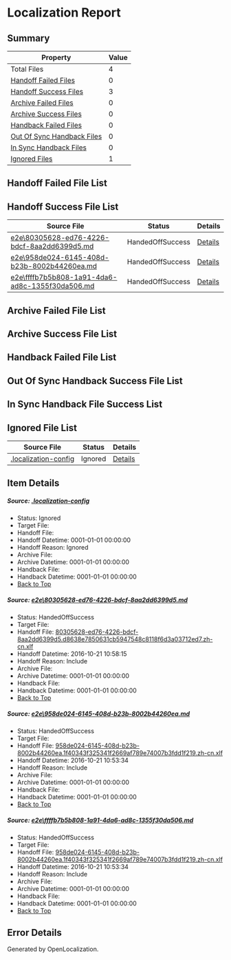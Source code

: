 # <a name='report-top'></a> Localization Report

## Summary
 Property | Value 
 -------- | ----- 
 Total Files | 4
[ Handoff Failed Files ](#handoff-failed-list)| 0
[ Handoff Success Files ](#handoff-success-list)| 3
[ Archive Failed Files ](#archive-failed-list)| 0
[ Archive Success Files ](#archive-success-list)| 0
[ Handback Failed Files ](#handback-failed-list)| 0
[ Out Of Sync Handback Files ](#outofsync-handback-success-list)| 0
[ In Sync Handback Files ](#insync-handback-success-list)| 0
[ Ignored Files ](#ignored-list)| 1

## <a name='handoff-failed-list'></a> Handoff Failed File List

## <a name='handoff-success-list'></a> Handoff Success File List
 Source File | Status | Details 
 ----------- | ------ | ------- 
 [e2e\80305628-ed76-4226-bdcf-8aa2dd6399d5.md](https://github.com/OpenLocalizationTestOrg/ol-test0/blob/0bb622e4115829d821939115ecfce21c3f231d60/e2e/80305628-ed76-4226-bdcf-8aa2dd6399d5.md) | HandedOffSuccess | [Details](#9bb4fbb19de88c57f234c409667cc4598463bbb81)
 [e2e\958de024-6145-408d-b23b-8002b44260ea.md](https://github.com/OpenLocalizationTestOrg/ol-test0/blob/cf3a4a6f3055fc0ae1e9f2debaba2fe0e0f0b162/e2e/958de024-6145-408d-b23b-8002b44260ea.md) | HandedOffSuccess | [Details](#cdedcd6afbae04ec47f136c6be1c10c78b4318ef2)
 [e2e\ffffb7b5b808-1a91-4da6-ad8c-1355f30da506.md](https://github.com/OpenLocalizationTestOrg/ol-test0/blob/0bb622e4115829d821939115ecfce21c3f231d60/e2e/ffffb7b5b808-1a91-4da6-ad8c-1355f30da506.md) | HandedOffSuccess | [Details](#cdedcd6afbae04ec47f136c6be1c10c78b4318ef3)

## <a name='archive-failed-list'></a> Archive Failed File List

## <a name='archive-success-list'></a> Archive Success File List

## <a name='handback-failed-list'></a> Handback Failed File List

## <a name='outofsync-handback-success-list'></a> Out Of Sync Handback Success File List

## <a name='insync-handback-success-list'></a> In Sync Handback File Success List

## <a name='ignored-list'></a> Ignored File List
 Source File | Status | Details 
 ----------- | ------ | ------- 
 [.localization-config](https://github.com/OpenLocalizationTestOrg/ol-test0/blob/0bb622e4115829d821939115ecfce21c3f231d60/.localization-config) | Ignored | [Details](#c268a05ecaa7ec85942ed632c29928ee5bd6da8d0)

## Item Details
##### <a name='c268a05ecaa7ec85942ed632c29928ee5bd6da8d0'></a> Source: [.localization-config](https://github.com/OpenLocalizationTestOrg/ol-test0/blob/0bb622e4115829d821939115ecfce21c3f231d60/.localization-config)
* Status: Ignored
* Target File: 
* Handoff File: 
* Handoff Datetime: 0001-01-01 00:00:00
* Handoff Reason: Ignored
* Archive File: 
* Archive Datetime: 0001-01-01 00:00:00
* Handback File: 
* Handback Datetime: 0001-01-01 00:00:00
* [Back to Top](#report-top)

##### <a name='9bb4fbb19de88c57f234c409667cc4598463bbb81'></a> Source: [e2e\80305628-ed76-4226-bdcf-8aa2dd6399d5.md](https://github.com/OpenLocalizationTestOrg/ol-test0/blob/0bb622e4115829d821939115ecfce21c3f231d60/e2e/80305628-ed76-4226-bdcf-8aa2dd6399d5.md)
* Status: HandedOffSuccess
* Target File: 
* Handoff File: [80305628-ed76-4226-bdcf-8aa2dd6399d5.d8638e7850631cb5947548c8118f6d3a03712ed7.zh-cn.xlf](https://github.com/OpenLocalizationTestOrg/ol-test0-handoff/blob/addceb5a65561ecb23daebb79faae9f23b547b38/ol-handoff/OpenLocalizationTestOrg/ol-test0-zhcn/shujia/ht/80305628-ed76-4226-bdcf-8aa2dd6399d5.d8638e7850631cb5947548c8118f6d3a03712ed7.zh-cn.xlf)
* Handoff Datetime: 2016-10-21 10:58:15
* Handoff Reason: Include
* Archive File: 
* Archive Datetime: 0001-01-01 00:00:00
* Handback File: 
* Handback Datetime: 0001-01-01 00:00:00
* [Back to Top](#report-top)

##### <a name='cdedcd6afbae04ec47f136c6be1c10c78b4318ef2'></a> Source: [e2e\958de024-6145-408d-b23b-8002b44260ea.md](https://github.com/OpenLocalizationTestOrg/ol-test0/blob/cf3a4a6f3055fc0ae1e9f2debaba2fe0e0f0b162/e2e/958de024-6145-408d-b23b-8002b44260ea.md)
* Status: HandedOffSuccess
* Target File: 
* Handoff File: [958de024-6145-408d-b23b-8002b44260ea.1f40343f325341f2669af789e74007b3fdd1f219.zh-cn.xlf](https://github.com/OpenLocalizationTestOrg/ol-test0-handoff/blob/ff1a02b92196cb753cb04c71b18574b515767e51/ol-handoff/OpenLocalizationTestOrg/ol-test0-zhcn/shujia/ht/958de024-6145-408d-b23b-8002b44260ea.1f40343f325341f2669af789e74007b3fdd1f219.zh-cn.xlf)
* Handoff Datetime: 2016-10-21 10:53:34
* Handoff Reason: Include
* Archive File: 
* Archive Datetime: 0001-01-01 00:00:00
* Handback File: 
* Handback Datetime: 0001-01-01 00:00:00
* [Back to Top](#report-top)

##### <a name='cdedcd6afbae04ec47f136c6be1c10c78b4318ef3'></a> Source: [e2e\ffffb7b5b808-1a91-4da6-ad8c-1355f30da506.md](https://github.com/OpenLocalizationTestOrg/ol-test0/blob/0bb622e4115829d821939115ecfce21c3f231d60/e2e/ffffb7b5b808-1a91-4da6-ad8c-1355f30da506.md)
* Status: HandedOffSuccess
* Target File: 
* Handoff File: [958de024-6145-408d-b23b-8002b44260ea.1f40343f325341f2669af789e74007b3fdd1f219.zh-cn.xlf](https://github.com/OpenLocalizationTestOrg/ol-test0-handoff/blob/ff1a02b92196cb753cb04c71b18574b515767e51/ol-handoff/OpenLocalizationTestOrg/ol-test0-zhcn/shujia/ht/958de024-6145-408d-b23b-8002b44260ea.1f40343f325341f2669af789e74007b3fdd1f219.zh-cn.xlf)
* Handoff Datetime: 2016-10-21 10:53:34
* Handoff Reason: Include
* Archive File: 
* Archive Datetime: 0001-01-01 00:00:00
* Handback File: 
* Handback Datetime: 0001-01-01 00:00:00
* [Back to Top](#report-top)


## Error Details

Generated by OpenLocalization.
